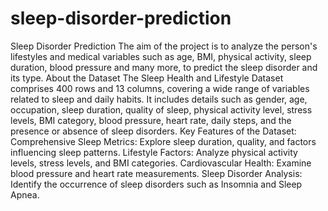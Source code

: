 # sleep-disorder-prediction
Sleep Disorder Prediction
The aim of the project is to analyze the person's lifestyles and medical variables such as
age, BMI, physical activity, sleep duration, blood pressure and many more, to predict the
sleep disorder and its type.
About the Dataset
The Sleep Health and Lifestyle Dataset comprises 400 rows and 13 columns, covering a
wide range of variables related to sleep and daily habits. It includes details such as
gender, age, occupation, sleep duration, quality of sleep, physical activity level, stress
levels, BMI category, blood pressure, heart rate, daily steps, and the presence or absence
of sleep disorders.
Key Features of the Dataset:
Comprehensive Sleep Metrics: Explore sleep duration, quality, and factors
influencing sleep patterns.
Lifestyle Factors: Analyze physical activity levels, stress levels, and BMI categories.
Cardiovascular Health: Examine blood pressure and heart rate measurements.
Sleep Disorder Analysis: Identify the occurrence of sleep disorders such as Insomnia
and Sleep Apnea.
